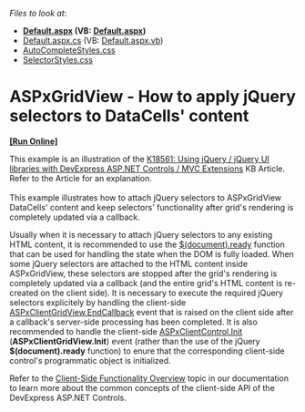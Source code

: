 <!-- default file list -->
*Files to look at*:

* **[Default.aspx](./CS/WebSite/Default.aspx) (VB: [Default.aspx](./VB/WebSite/Default.aspx))**
* [Default.aspx.cs](./CS/WebSite/Default.aspx.cs) (VB: [Default.aspx.vb](./VB/WebSite/Default.aspx.vb))
* [AutoCompleteStyles.css](./CS/WebSite/Styles/AutoCompleteStyles.css)
* [SelectorStyles.css](./CS/WebSite/Styles/SelectorStyles.css)
<!-- default file list end -->
# ASPxGridView - How to apply jQuery selectors to DataCells' content
<!-- run online -->
**[[Run Online]](https://codecentral.devexpress.com/e3324/)**
<!-- run online end -->


<p>This example is an illustration of the <a href="https://www.devexpress.com/Support/Center/p/K18561">K18561: Using jQuery / jQuery UI libraries with DevExpress ASP.NET Controls / MVC Extensions</a> KB Article. Refer to the Article for an explanation.<br><br>This example illustrates how to attach jQuery selectors to ASPxGridView DataCells' content and keep selectors' functionality after grid's rendering is completely updated via a callback.</p>
<p>Usually when it is necessary to attach jQuery selectors to any existing HTML content, it is recommended to use the <a href="http://api.jquery.com/ready/"><u>$(document).ready</u></a> function that can be used for handling the state when the DOM is fully loaded. When some jQuery selectors are attached to the HTML content inside ASPxGridView, these selectors are stopped after the grid's rendering is completely updated via a callback (and the entire grid's HTML content is re-created on the client side). It is necessary to execute the required jQuery selectors explicitely by handling the client-side <a href="http://documentation.devexpress.com/#AspNet/DevExpressWebASPxGridViewScriptsASPxClientGridView_EndCallbacktopic"><u>ASPxClientGridView.EndCallback</u></a> event that is raised on the client side after a callback's server-side processing has been completed. It is also recommended to handle the client-side <a href="http://documentation.devexpress.com/#AspNet/DevExpressWebASPxClassesScriptsASPxClientControl_Inittopic"><u>ASPxClientControl.Init</u></a> (<strong>ASPxClientGridView.Init</strong>) event (rather than the use of the jQuery <strong>$(document).ready</strong> function) to enure that the corresponding client-side control's programmatic object is initialized.</p>
<p>Refer to the <a href="http://documentation.devexpress.com/#AspNet/CustomDocument4222"><u>Client-Side Functionality Overview</u></a> topic in our documentation to learn more about the common concepts of the client-side API of the DevExpress ASP.NET Controls.</p>

<br/>


